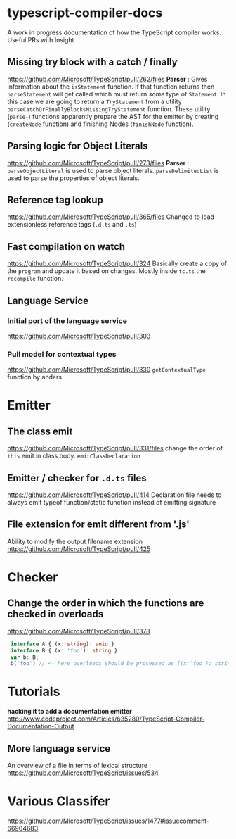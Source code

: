 typescript-compiler-docs
========================

A work in progress documentation of how the TypeScript compiler works. Useful PRs with Insight

## Missing try block with a catch / finally 
https://github.com/Microsoft/TypeScript/pull/262/files
**Parser** : Gives information about the `isStatement` function. If that function returns then `parseStatement` will get called which must return *some* type of `Statement`. In this case we are going to return a `TryStatement` from a utility `parseCatchOrFinallyBlocksMissingTryStatement` function. These utility (`parse-`) functions apparently prepare the AST for the emitter by creating (`createNode` function) and finishing Nodes (`finishNode` function).

## Parsing logic for Object Literals 
https://github.com/Microsoft/TypeScript/pull/273/files
**Parser** : `parseObjectLiteral` is used to parse object literals. `parseDelimitedList` is used to parse the properties of object literals.

## Reference tag lookup
https://github.com/Microsoft/TypeScript/pull/365/files Changed to load extensionless reference tags (`.d.ts` and `.ts`)

## Fast compilation on watch
https://github.com/Microsoft/TypeScript/pull/324
Basically create a copy of the `program` and update it based on changes. Mostly inside `tc.ts` the `recompile` function.


## Language Service 

### Initial port of the language service
https://github.com/Microsoft/TypeScript/pull/303

### Pull model for contextual types 
https://github.com/Microsoft/TypeScript/pull/330
`getContextualType` function by anders

# Emitter
## The class emit
https://github.com/Microsoft/TypeScript/pull/331/files 
change the order of `this` emit in class body. `emitClassDeclaration`

## Emitter / checker for `.d.ts` files 
https://github.com/Microsoft/TypeScript/pull/414 
Declaration file needs to always emit typeof function/static function instead of emitting signature

## File extension for emit different from '.js'
Ability to modify the output filename extension https://github.com/Microsoft/TypeScript/pull/425

# Checker
## Change the order in which the functions are checked in overloads
https://github.com/Microsoft/TypeScript/pull/378 
```ts
 interface A { (x: string): void }
 interface B { (x: 'foo'): string }
 var b: B;
 b('foo') // <- here overloads should be processed as [(x:'foo'): string, (x: string): void]
```

# Tutorials 
**hacking it to add a documentation emitter** http://www.codeproject.com/Articles/635280/TypeScript-Compiler-Documentation-Output 


## More language service 
An overview of a file in terms of lexical structure : https://github.com/Microsoft/TypeScript/issues/534

# Various Classifer
https://github.com/Microsoft/TypeScript/issues/1477#issuecomment-66904683 
